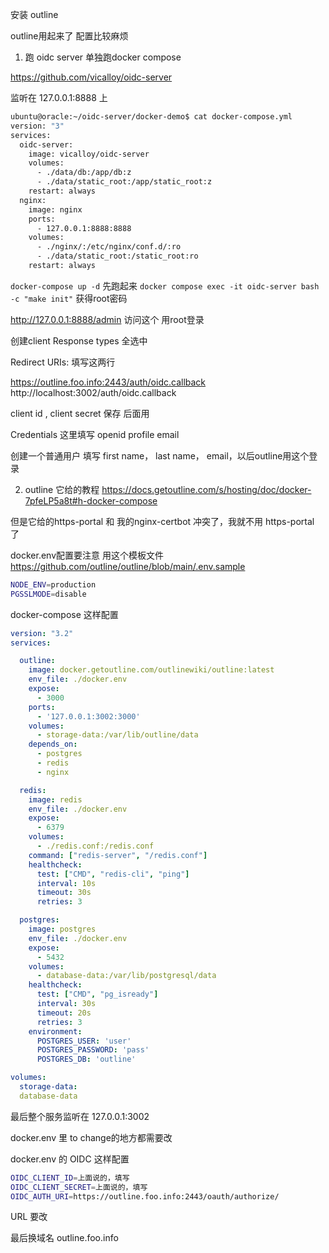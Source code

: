安装 outline

outline用起来了 配置比较麻烦

1. 跑 oidc server 单独跑docker compose

<https://github.com/vicalloy/oidc-server>

监听在 127.0.0.1:8888 上

```bash
ubuntu@oracle:~/oidc-server/docker-demo$ cat docker-compose.yml
version: "3"
services:
  oidc-server:
    image: vicalloy/oidc-server
    volumes:
      - ./data/db:/app/db:z
      - ./data/static_root:/app/static_root:z
    restart: always
  nginx:
    image: nginx
    ports:
      - 127.0.0.1:8888:8888
    volumes:
      - ./nginx/:/etc/nginx/conf.d/:ro
      - ./data/static_root:/static_root:ro
    restart: always
```

`docker-compose up -d` 先跑起来
`docker compose exec -it oidc-server bash -c "make init"` 获得root密码

http://127.0.0.1:8888/admin 访问这个 用root登录

创建client
Response types 全选中

Redirect URIs: 填写这两行

https://outline.foo.info:2443/auth/oidc.callback
http://localhost:3002/auth/oidc.callback

client id , client secret 保存 后面用

Credentials 这里填写 openid profile email

创建一个普通用户 填写 first name， last name， email，以后outline用这个登录


2. outline
它给的教程
<https://docs.getoutline.com/s/hosting/doc/docker-7pfeLP5a8t#h-docker-compose>

但是它给的https-portal 和 我的nginx-certbot 冲突了，我就不用 https-portal 了

docker.env配置要注意 用这个模板文件 https://github.com/outline/outline/blob/main/.env.sample

```bash
NODE_ENV=production
PGSSLMODE=disable
```


docker-compose 这样配置


```yaml
version: "3.2"
services:

  outline:
    image: docker.getoutline.com/outlinewiki/outline:latest
    env_file: ./docker.env
    expose:
      - 3000
    ports:
      - '127.0.0.1:3002:3000'
    volumes:
      - storage-data:/var/lib/outline/data
    depends_on:
      - postgres
      - redis
      - nginx

  redis:
    image: redis
    env_file: ./docker.env
    expose:
      - 6379
    volumes:
      - ./redis.conf:/redis.conf
    command: ["redis-server", "/redis.conf"]
    healthcheck:
      test: ["CMD", "redis-cli", "ping"]
      interval: 10s
      timeout: 30s
      retries: 3

  postgres:
    image: postgres
    env_file: ./docker.env
    expose:
      - 5432
    volumes:
      - database-data:/var/lib/postgresql/data
    healthcheck:
      test: ["CMD", "pg_isready"]
      interval: 30s
      timeout: 20s
      retries: 3
    environment:
      POSTGRES_USER: 'user'
      POSTGRES_PASSWORD: 'pass'
      POSTGRES_DB: 'outline'

volumes:
  storage-data:
  database-data
```

最后整个服务监听在 127.0.0.1:3002

docker.env  里 to change的地方都需要改

docker.env 的 OIDC 这样配置

```bash
OIDC_CLIENT_ID=上面说的，填写
OIDC_CLIENT_SECRET=上面说的，填写
OIDC_AUTH_URI=https://outline.foo.info:2443/oauth/authorize/
```

URL 要改

最后换域名 outline.foo.info
